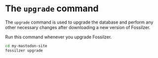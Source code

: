 # The `upgrade` command

The `upgrade` command is used to upgrade the database and perform any other
necessary changes after downloading a new version of Fossilzer.

Run this command whenever you upgrade Fossilzer.

```bash
cd my-mastodon-site
fossilzer upgrade
```
